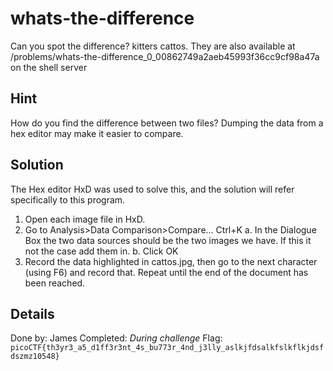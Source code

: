 # whats-the-difference
Can you spot the difference? kitters cattos. They are also available at /problems/whats-the-difference_0_00862749a2aeb45993f36cc9cf98a47a on the shell server

## Hint
How do you find the difference between two files?
Dumping the data from a hex editor may make it easier to compare.

## Solution
The Hex editor HxD was used to solve this, and the solution will refer specifically to this program.

1. Open each image file in HxD.
2. Go to Analysis>Data Comparison>Compare... Ctrl+K
	a. In the Dialogue Box the two data sources should be the two images we have. If this it not the case add them in.
	b. Click OK
3. Record the data highlighted in cattos.jpg, then go to the next character (using F6) and record that. Repeat until the end of the document has been reached.


## Details
Done by: James
Completed: *During challenge*
Flag: `picoCTF{th3yr3_a5_d1ff3r3nt_4s_bu773r_4nd_j3lly_aslkjfdsalkfslkflkjdsfdszmz10548}`